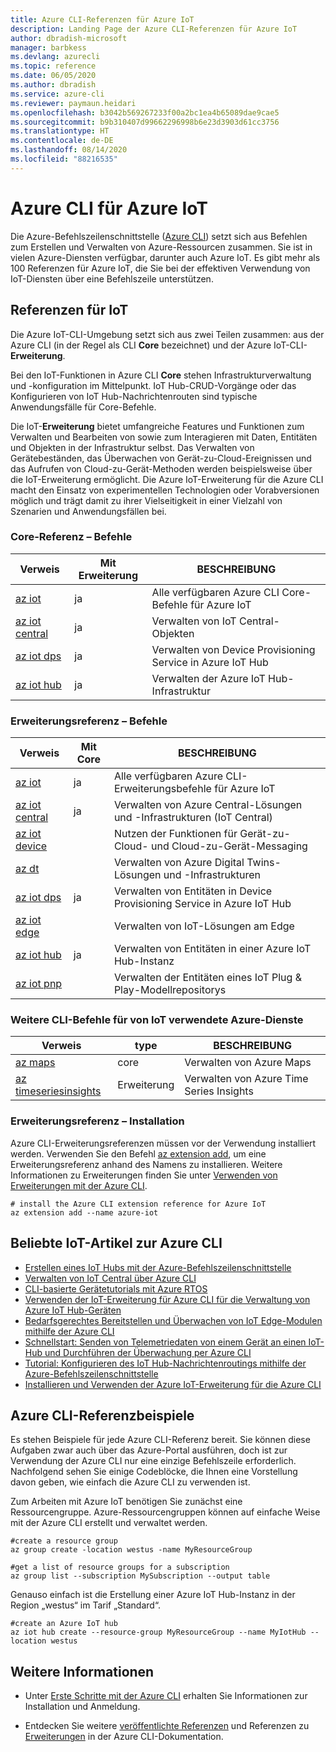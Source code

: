 ```yaml
---
title: Azure CLI-Referenzen für Azure IoT
description: Landing Page der Azure CLI-Referenzen für Azure IoT
author: dbradish-microsoft
manager: barbkess
ms.devlang: azurecli
ms.topic: reference
ms.date: 06/05/2020
ms.author: dbradish
ms.service: azure-cli
ms.reviewer: paymaun.heidari
ms.openlocfilehash: b3042b569267233f00a2bc1ea4b65089dae9cae5
ms.sourcegitcommit: b9b310407d99662296998b6e23d3903d61cc3756
ms.translationtype: HT
ms.contentlocale: de-DE
ms.lasthandoff: 08/14/2020
ms.locfileid: "88216535"
---
```

# <a name="azure-cli-for-azure-iot"></a>Azure CLI für Azure IoT

Die Azure-Befehlszeilenschnittstelle ([Azure CLI](/cli/azure/what-is-azure-cli)) setzt sich aus Befehlen zum Erstellen und Verwalten von Azure-Ressourcen zusammen.  Sie ist in vielen Azure-Diensten verfügbar, darunter auch Azure IoT.  Es gibt mehr als 100 Referenzen für Azure IoT, die Sie bei der effektiven Verwendung von IoT-Diensten über eine Befehlszeile unterstützen.

## <a name="references-for-iot"></a>Referenzen für IoT

Die Azure IoT-CLI-Umgebung setzt sich aus zwei Teilen zusammen: aus der Azure CLI (in der Regel als CLI **Core** bezeichnet) und der Azure IoT-CLI-**Erweiterung**.

Bei den IoT-Funktionen in Azure CLI **Core** stehen Infrastrukturverwaltung und -konfiguration im Mittelpunkt. IoT Hub-CRUD-Vorgänge oder das Konfigurieren von IoT Hub-Nachrichtenrouten sind typische Anwendungsfälle für Core-Befehle.

Die IoT-**Erweiterung** bietet umfangreiche Features und Funktionen zum Verwalten und Bearbeiten von sowie zum Interagieren mit Daten, Entitäten und Objekten in der Infrastruktur selbst. Das Verwalten von Gerätebeständen, das Überwachen von Gerät-zu-Cloud-Ereignissen und das Aufrufen von Cloud-zu-Gerät-Methoden werden beispielsweise über die IoT-Erweiterung ermöglicht. Die Azure IoT-Erweiterung für die Azure CLI macht den Einsatz von experimentellen Technologien oder Vorabversionen möglich und trägt damit zu ihrer Vielseitigkeit in einer Vielzahl von Szenarien und Anwendungsfällen bei.

### <a name="core-reference-commands"></a>Core-Referenz – Befehle

| Verweis | Mit Erweiterung | BESCHREIBUNG
|-|-|-|
| [az iot](/cli/azure/iot) | ja  | Alle verfügbaren Azure CLI Core-Befehle für Azure IoT
| [az iot central](/cli/azure/iot/central) | ja | Verwalten von IoT Central-Objekten
| [az iot dps](/en-us/cli/azure/iot/dps) | ja | Verwalten von Device Provisioning Service in Azure IoT Hub
| [az iot hub](/cli/azure/iot/hub) | ja | Verwalten der Azure IoT Hub-Infrastruktur

### <a name="extension-reference-commands"></a>Erweiterungsreferenz – Befehle

| Verweis | Mit Core | BESCHREIBUNG
|-|-|-|
| [az iot](/cli/azure/ext/azure-iot/iot) | ja | Alle verfügbaren Azure CLI-Erweiterungsbefehle für Azure IoT
| [az iot central](/cli/azure/ext/azure-iot/iot/central) | ja | Verwalten von Azure Central-Lösungen und -Infrastrukturen (IoT Central)
| [az iot device](/cli/azure/ext/azure-iot/iot/device) | | Nutzen der Funktionen für Gerät-zu-Cloud- und Cloud-zu-Gerät-Messaging
| [az dt](/cli/azure/ext/azure-iot/dt) | | Verwalten von Azure Digital Twins-Lösungen und -Infrastrukturen
| [az iot dps](/cli/azure/ext/azure-iot/iot/dps) | ja | Verwalten von Entitäten in Device Provisioning Service in Azure IoT Hub
| [az iot edge](/cli/azure/ext/azure-iot/iot/edge) | | Verwalten von IoT-Lösungen am Edge
| [az iot hub](/cli/azure/ext/azure-iot/iot/hub) | ja | Verwalten von Entitäten in einer Azure IoT Hub-Instanz
| [az iot pnp](/cli/azure/ext/azure-iot/iot/pnp) | | Verwalten der Entitäten eines IoT Plug & Play-Modellrepositorys

### <a name="additional-cli-commands-for-azure-services-used-by-iot"></a>Weitere CLI-Befehle für von IoT verwendete Azure-Dienste

| Verweis | type | BESCHREIBUNG
|-|-|-|
| [az maps](/cli/azure/maps) | core | Verwalten von Azure Maps
| [az timeseriesinsights](/cli/azure/ext/timeseriesinsights/timeseriesinsights) | Erweiterung | Verwalten von Azure Time Series Insights

### <a name="extension-reference-installation"></a>Erweiterungsreferenz – Installation

Azure CLI-Erweiterungsreferenzen müssen vor der Verwendung installiert werden.  Verwenden Sie den Befehl [az extension add](/cli/azure/azure-cli-extensions-overview), um eine Erweiterungsreferenz anhand des Namens zu installieren.  Weitere Informationen zu Erweiterungen finden Sie unter [Verwenden von Erweiterungen mit der Azure CLI](/cli/azure/azure-cli-extensions-overview).

```azurecli
# install the Azure CLI extension reference for Azure IoT
az extension add --name azure-iot
```

## <a name="popular-iot-articles-using-the-azure-cli"></a>Beliebte IoT-Artikel zur Azure CLI

- [Erstellen eines IoT Hubs mit der Azure-Befehlszeilenschnittstelle](/azure/iot-hub/iot-hub-create-using-cli)
- [Verwalten von IoT Central über Azure CLI](/azure/iot-central/core/howto-manage-iot-central-from-cli)
- [CLI-basierte Gerätetutorials mit Azure RTOS](/azure/rtos/getting-started?branch=master)
- [Verwenden der IoT-Erweiterung für Azure CLI für die Verwaltung von Azure IoT Hub-Geräten](/azure/iot-hub/iot-hub-device-management-iot-extension-azure-cli-2-0)
- [Bedarfsgerechtes Bereitstellen und Überwachen von IoT Edge-Modulen mithilfe der Azure CLI](/azure/iot-edge/how-to-deploy-cli-at-scale)
- [Schnellstart: Senden von Telemetriedaten von einem Gerät an einen IoT-Hub und Durchführen der Überwachung per Azure CLI](/azure/iot-hub/quickstart-send-telemetry-cli)
- [Tutorial: Konfigurieren des IoT Hub-Nachrichtenroutings mithilfe der Azure-Befehlszeilenschnittstelle](/azure/iot-hub/tutorial-routing-config-message-routing-cli)
- [Installieren und Verwenden der Azure IoT-Erweiterung für die Azure CLI](/azure/iot-pnp/howto-install-pnp-cli#manage-interfaces-in-a-model-repository)

## <a name="azure-cli-reference-examples"></a>Azure CLI-Referenzbeispiele

Es stehen Beispiele für jede Azure CLI-Referenz bereit. Sie können diese Aufgaben zwar auch über das Azure-Portal ausführen, doch ist zur Verwendung der Azure CLI nur eine einzige Befehlszeile erforderlich.  Nachfolgend sehen Sie einige Codeblöcke, die Ihnen eine Vorstellung davon geben, wie einfach die Azure CLI zu verwenden ist.

Zum Arbeiten mit Azure IoT benötigen Sie zunächst eine Ressourcengruppe.  Azure-Ressourcengruppen können auf einfache Weise mit der Azure CLI erstellt und verwaltet werden.  

```azurecli
#create a resource group
az group create -location westus -name MyResourceGroup
```

```azurecli
#get a list of resource groups for a subscription
az group list --subscription MySubscription --output table
```

Genauso einfach ist die Erstellung einer Azure IoT Hub-Instanz in der Region „westus“ im Tarif „Standard“.

```azurecli
#create an Azure IoT hub
az iot hub create --resource-group MyResourceGroup --name MyIotHub --location westus
```

## <a name="see-also"></a>Weitere Informationen

- Unter [Erste Schritte mit der Azure CLI](/cli/azure/get-started-with-azure-cli) erhalten Sie Informationen zur Installation und Anmeldung.

- Entdecken Sie weitere [veröffentlichte Referenzen](/cli/azure/reference-index) und Referenzen zu [Erweiterungen](/cli/azure/azure-cli-extensions-list) in der Azure CLI-Dokumentation.

